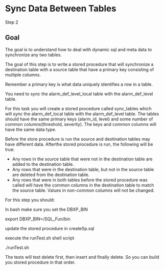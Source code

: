 # Sync Data Between Tables 

Step 2 

## Goal

The goal is to understand how to deal with dynamic sql and meta data to synchronize any two tables.

The goal of this step is to write a stored procedure that will synchronize a destination table with a source table that have a primary key consisting of multiple columns.

Remember a primary key is what data uniquely identifies a row in a table.

You need to sync the alarm_def_level_local table with the alarm_def_level table. 

For this task you will create a stored procedure called sync_tables which will sync the alarm_def_local table with the alarm_def_level table. The tables should have the same primary keys (alarm_id, level) and some number of common columns(threshold, severity). The keys and common columns will have the same data type.

Before the store procedure is run the source and destination tables may have different data. Afterthe stored procedure is run, the following will be true:
- Any rows in the source table that were not in the destination table are added to the destination table.
- Any rows that were in the destination table, but not in the source table are deleted from the destination table.
- Any rows that were in both tables before the stored procedure was called will have the common columns in the destination table to match the source table. Values in non-common columns will not be changed. 


For this step you should:

In bash make sure you set the DBXP_BIN

export DBXP_BIN=<path>/SQL_Fun/bin

update the stored procedure in createSp.sql

execute the runTest.sh shell script

./runTest.sh 


The tests will test delete first, then insert and finally delete. So you can build you stored procedure in that order.


